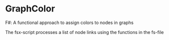 # GraphColor
F#: A functional approach to assign colors to nodes in graphs

The fsx-script processes a list of node links using the functions in the fs-file
